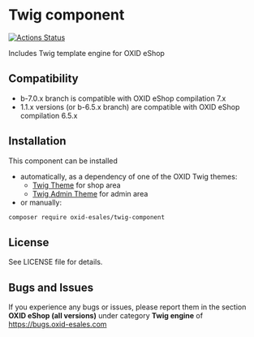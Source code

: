 # Twig component

[![Actions Status](https://github.com/OXID-eSales/twig-component/workflows/Build/badge.svg)](https://github.com/OXID-eSales/twig-component/actions)

Includes Twig template engine for OXID eShop

## Compatibility

* b-7.0.x branch is compatible with OXID eShop compilation 7.x
* 1.1.x versions (or b-6.5.x branch) are compatible with OXID eShop compilation 6.5.x

## Installation
This component can be installed 
- automatically, as a dependency of one of the OXID Twig themes:
  * [Twig Theme](https://github.com/OXID-eSales/twig-theme) for shop area
  * [Twig Admin Theme](https://github.com/OXID-eSales/twig-admin-theme) for admin area
- or manually:
```bash
composer require oxid-esales/twig-component
```

## License

See LICENSE file for details.

## Bugs and Issues

If you experience any bugs or issues, please report them in the section **OXID eShop (all versions)** under category **Twig engine** of https://bugs.oxid-esales.com
